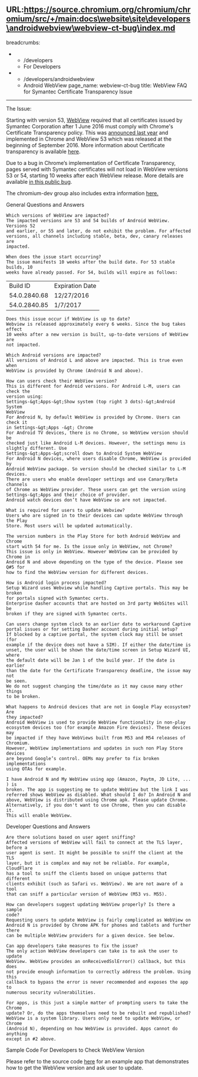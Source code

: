 URL:https://source.chromium.org/chromium/chromium/src/+/main:docs\website\site\developers\androidwebview\webview-ct-bug\index.md
---
breadcrumbs:
- - /developers
  - For Developers
- - /developers/androidwebview
  - Android WebView
page_name: webview-ct-bug
title: WebView FAQ for Symantec Certificate Transparency Issue
---

The Issue:

Starting with version 53,
[WebView](https://developer.android.com/reference/android/webkit/WebView.html)
required that all certificates issued by Symantec Corporation after 1 June 2016
must comply with Chrome's Certificate Transparency policy. This was [announced
last
year](https://security.googleblog.com/2015/10/sustaining-digital-certificate-security.html)
and implemented in Chrome and WebView 53 which was released at the beginning of
September 2016. More information about Certificate transparency is available
[here](https://www.certificate-transparency.org/).

Due to a bug in Chrome’s implementation of Certificate Transparency, pages
served with Symantec certificates will not load in WebView versions 53 or 54,
starting 10 weeks after each WebView release. More details are available [in
this public bug](https://bugs.chromium.org/p/chromium/issues/detail?id=664177).

The chromium-dev group also includes extra information
[here.](https://groups.google.com/a/chromium.org/forum/#!topic/chromium-dev/_ZILH704AVU)

General Questions and Answers

    Which versions of WebView are impacted?
    The impacted versions are 53 and 54 builds of Android WebView. Versions 52
    and earlier, or 55 and later, do not exhibit the problem. For affected
    versions, all channels including stable, beta, dev, canary releases are
    impacted.

    When does the issue start occurring?
    The issue manifests 10 weeks after the build date. For 53 stable builds, 10
    weeks have already passed. For 54, builds will expire as follows:

<table>
<tr>

<td>Build ID</td>

<td>Expiration Date</td>

</tr>
<tr>

<td>54.0.2840.68</td>

<td>12/27/2016</td>

</tr>
<tr>

<td>54.0.2840.85</td>

<td>1/7/2017</td>

</tr>
</table>

    Does this issue occur if WebView is up to date?
    Webview is released approximately every 6 weeks. Since the bug takes effect
    10 weeks after a new version is built, up-to-date versions of WebView are
    not impacted.

    Which Android versions are impacted?
    All versions of Android L and above are impacted. This is true even when
    WebView is provided by Chrome (Android N and above).

    How can users check their WebView version?
    This is different for Android versions. For Android L-M, users can check the
    version using:
    Settings-&gt;Apps-&gt;Show system (top right 3 dots)-&gt;Android System
    WebView
    For Android N, by default WebView is provided by Chrome. Users can check it
    in Settings-&gt;Apps -&gt; Chrome
    For Android TV devices, there is no Chrome, so WebView version should be
    checked just like Android L-M devices. However, the settings menu is
    slightly different. Use
    Settings-&gt;Apps-&gt;scroll down to Android System WebView
    For Android N devices, where users disable Chrome, WebView is provided by
    Android WebView package. So version should be checked similar to L-M
    devices.
    There are users who enable developer settings and use Canary/Beta channels
    of Chrome as WebView provider. These users can get the version using
    Settings-&gt;Apps and their choice of provider.
    Android watch devices don’t have WebView so are not impacted.

    What is required for users to update Webview?
    Users who are signed in to their devices can update WebView through the Play
    Store. Most users will be updated automatically.

    The version numbers in the Play Store for both Android WebView and Chrome
    start with 54 for me. Is the issue only in WebView, not Chrome?
    This issue is only in WebView. However WebView can be provided by Chrome in
    Android N and above depending on the type of the device. Please see Q#5 for
    how to find the WebView version for different devices.

    How is Android login process impacted?
    Setup Wizard uses Webview while handling Captive portals. This may be broken
    for portals signed with Symantec certs.
    Enterprise dasher accounts that are hosted on 3rd party WebSites will be
    broken if they are signed with Symantec certs.

    Can users change system clock to an earlier date to workaround Captive
    portal issues or for setting Dasher account during initial setup?
    If blocked by a captive portal, the system clock may still be unset (for
    example if the device does not have a SIM). If either the date/time is
    unset, the user will be shown the date/time screen in Setup Wizard UI, where
    the default date will be Jan 1 of the build year. If the date is earlier
    than the date for the Certificate Transparency deadline, the issue may not
    be seen.
    We do not suggest changing the time/date as it may cause many other things
    to be broken.

    What happens to Android devices that are not in Google Play ecosystem? Are
    they impacted?
    Android WebView is used to provide WebView functionality in non-play
    ecosystem devices too (for example Amazon Fire devices). These devices may
    be impacted if they have WebViews built from M53 and M54 releases of
    Chromium.
    However, WebView implementations and updates in such non Play Store devices
    are beyond Google’s control. OEMs may prefer to fix broken implementations
    using OTAs for example.

    I have Android N and My WebView using app (Amazon, Paytm, JD Lite, ... ) is
    broken. The app is suggesting me to update WebView but the link I was
    referred shows WebView as disabled. What should I do? In Android N and
    above, WebView is distributed using Chrome apk. Please update Chrome.
    Alternatively, if you don't want to use Chrome, then you can disable it.
    This will enable WebView.

Developer Questions and Answers

    Are there solutions based on user agent sniffing?
    Affected versions of WebView will fail to connect at the TLS layer, before a
    user agent is sent. It might be possible to sniff the client at the TLS
    layer, but it is complex and may not be reliable. For example, CloudFlare
    has a tool to sniff the clients based on unique patterns that different
    clients exhibit (such as Safari vs. WebView). We are not aware of a tool
    that can sniff a particular version of WebView (M53 vs. M55).

    How can developers suggest updating WebView properly? Is there a sample
    code?
    Requesting users to update WebView is fairly complicated as WebView on
    Android N is provided by Chrome APK for phones and tablets and further there
    can be multiple WebView providers for a given device. See below.

    Can app developers take measures to fix the issue?
    The only action WebView developers can take is to ask the user to update
    WebView. WebView provides an onReceivedSslError() callback, but this does
    not provide enough information to correctly address the problem. Using this
    callback to bypass the error is never recommended and exposes the app to
    numerous security vulnerabilities.

    For apps, is this just a simple matter of prompting users to take the Chrome
    update? Or, do the apps themselves need to be rebuilt and republished?
    WebView is a system library. Users only need to update WebView, or Chrome
    (Android N), depending on how WebView is provided. Apps cannot do anything
    except in #2 above.

Sample Code For Developers to Check WebView Version

Please refer to the source code
[here](https://github.com/ntfschr-chromium/ct_workaround) for an example app
that demonstrates how to get the WebView version and ask user to update.
